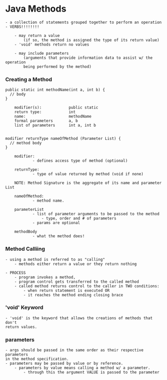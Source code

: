 # Java Methods

    - a collection of statements grouped together to perform an operation
    - VERBS!!!!!!!!
    
        - may return a value 
            (if so, the method is assigned the type of its return value)
        - 'void' methods return no values
        
        - may include parameters 
            (arguments that provide information data to assist w/ the operation 
            being performed by the method) 
            
### Creating a Method

    public static int methodName(int a, int b) {
      // body
    }
    
        modifier(s):            public static
        return type:            int
        name:                   methodName
        formal parameters       a, b
        list of parameters      int a, int b
        
        
    modifier returnType nameOfMethod (Parameter List) {
      // method body
    }
    
        modifier: 
                - defines access type of method (optional) 
                
        returnType:
                - type of value returned by method (void if none)
                
        NOTE: Method Signature is the aggregate of its name and parameter List
                
        nameOfMethod:
                - method name. 
        
        parameterList
                - list of parameter arguments to be passed to the method
                    - type, order and # of parameters
                - params are optional
                
        methodBody
                - what the method does!
                
### Method Calliing

    - using a method is referred to as "calling"
        - methods either return a value or they return nothing
        
    - PROCESS
        - program invokes a method,
        - program control gets transferred to the called method
        - called method returns control to the caller in TWO conditions:
            - when return statement is executed OR
            - it reaches the method ending closing brace
            
            
### 'void' Keyword

    - 'void' is the keyword that allows the creations of methods that don't 
    return values. 
   
### parameters 

    - args should be passed in the same order as their respective parameters
    in the method specification. 
    - parameters may be passed by value or by reference.
        - parameters by value means calling a method w/ a parameter.
            - through this the argument VALUE is passed to the parameter
                            
